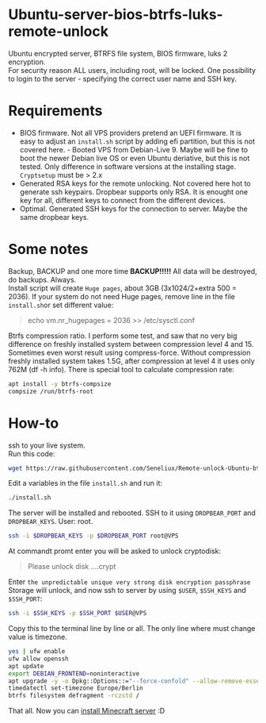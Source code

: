 # Ubuntu-server-bios-btrfs-luks-remote-unlock
Ubuntu encrypted server,  BTRFS file system, BIOS firmware, luks 2 encryption.  
For security reason ALL users, including root, will be locked. One possibility to login to the server - specifying the correct user name and SSH key.

# Requirements
- BIOS firmware. Not all VPS providers pretend an UEFI firmware. It is easy to adjust an `install.sh` script by adding efi partition, but this is not covered here.  - Booted VPS from Debian-Live 9. Maybe will be fine to boot the newer Debian live OS  or even Ubuntu deriative, but this is not tested. Only difference in software versions at the installing stage. `Cryptsetup` must be > 2.x 
- Generated RSA keys for the remote unlocking. Not covered here hot to generate ssh keypairs. Dropbear supports only RSA. It is enought one key for all, different keys to connect from the different devices.
- Optimal. Generated SSH keys for the connection to server. Maybe the same dropbear keys.  

# Some notes
Backup, BACKUP and one more time **BACKUP!!!!!** All data will be destroyed, do backups. Always.  
Install script will create `Huge pages`, about 3GB (3x1024/2+extra 500 = 2036). If your system do not need Huge pages, remove line in the file `install.sh`or set different value:  
>echo vm.nr_hugepages = 2036 >> /etc/sysctl.conf  

Btrfs compression ratio. I perform some test, and saw that no very big difference on freshly installed system between compression level 4 and 15. Sometimes even worst result using compress-force. Without compression freshly installed system takes 1.5G, after compression at level 4 it uses only 762M (df -h info). There is special tool to calculate compression rate:
```bash
apt install -y btrfs-compsize
compsize /run/btrfs-root
```

# How-to
ssh to your live system.  
Run this code:
```bash
wget https://raw.githubusercontent.com/Seneliux/Remote-unlock-Ubuntu-btrfs-bios/main/install.sh && chmod +x install.sh
```
Edit a variables in the file `install.sh` and run it:
```bash
./install.sh
```
The server will be installed and rebooted. SSH to it using `DROPBEAR_PORT` and `DROPBEAR_KEYS`. User: root. 
```bash
ssh -i $DROPBEAR_KEYS -p $DROPBEAR_PORT root@VPS
```
At commandt promt enter you will be asked to unlock cryptodisk:  
> Please unlock disk ....crypt  

Enter `the unpredictable unique very strong disk encryption passphrase`  
Storage will unlock, and now ssh to server by using `$USER`, `$SSH_KEYS` and `$SSH_PORT`:  
```bash
ssh -i $SSH_KEYS -p $SSH_PORT $USER@VPS
```
Copy this to the terminal line by line or all. The only line where must change value is timezone.
```bash
yes | ufw enable
ufw allow openssh
apt update
export DEBIAN_FRONTEND=noninteractive
apt upgrade -y -o Dpkg::Options::="--force-confold" --allow-remove-essential
timedatectl set-timezone Europe/Berlin
btrfs filesystem defragment -rczstd /
```
That all. Now you can [install Minecraft server](https://github.com/Seneliux/MinecraftSystemdUnit) :D
